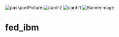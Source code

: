 ![passportPicture](https://github.com/arsha-28/fed_ibm/assets/110284913/af0cc15f-dce5-4c04-8fbf-669397a73a15)
![card-2](https://github.com/arsha-28/fed_ibm/assets/110284913/794df846-0dff-4608-a02a-97a9489c69c8)
![card-1](https://github.com/arsha-28/fed_ibm/assets/110284913/a5c2054b-1690-4e4e-9971-e2999f888b12)
![Bannerimage](https://github.com/arsha-28/fed_ibm/assets/110284913/3c2a899a-61b4-43a2-a054-641f721491b6)
# fed_ibm
